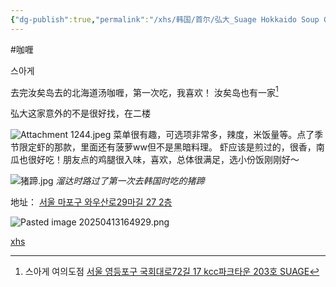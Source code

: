 ```yaml
---
{"dg-publish":true,"permalink":"/xhs/韩国/首尔/弘大_Suage Hokkaido Soup Curry/","tags":["rednote","首尔"],"created":"2024-11-13","updated":"2025-04-13T21:25:13.857+08:00"}
---
```


#咖喱

스아게

去完汝矣岛去的北海道汤咖喱，第一次吃，我喜欢！
汝矣岛也有一家[^1]

弘大这家意外的不是很好找，在二楼

![Attachment 1244.jpeg](/img/user/xhs/%E9%9F%A9%E5%9B%BD/%E9%A6%96%E5%B0%94/photo-%E9%A6%96%E5%B0%94/Attachment%201244.jpeg)
菜单很有趣，可选项非常多，辣度，米饭量等。点了季节限定虾的那款，里面还有菠萝ww但不是黑暗料理。
虾应该是煎过的，很香，南瓜也很好吃！朋友点的鸡腿很入味，喜欢，总体很满足，选小份饭刚刚好～

![猪蹄.jpg](/img/user/xhs/%E9%9F%A9%E5%9B%BD/%E9%A6%96%E5%B0%94/photo-%E9%A6%96%E5%B0%94/%E7%8C%AA%E8%B9%84.jpg)
*溜达时路过了第一次去韩国时吃的猪蹄*

地址：
[서울 마포구 와우산로29마길 27 2층](https://pcmap.place.naver.com/restaurant/1837560807/home?from=map&fromPanelNum=2&timestamp=202504131647&locale=ko&svcName=map_pcv5&searchText=Suage#)

![Pasted image 20250413164929.png](/img/user/xhs/%E9%9F%A9%E5%9B%BD/%E9%A6%96%E5%B0%94/photo-%E9%A6%96%E5%B0%94/Pasted%20image%2020250413164929.png)

[xhs](https://www.xiaohongshu.com/explore/673b8d18000000000203aba8?xsec_token=ABedlK0mJpHKXVhHhsR_CTJqjr_dyB5WVR47Cs5RUIllU=&xsec_source=pc_user)

[^1]: 스아게 여의도점 [서울 영등포구 국회대로72길 17 kcc파크타운 203호 SUAGE](https://pcmap.place.naver.com/restaurant/1998941505/home?entry=bmp&from=map&fromPanelNum=2&timestamp=202504131646&locale=ko&svcName=map_pcv5&searchText=Suage#)
